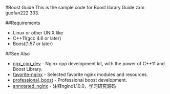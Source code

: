 #Boost Guide
This is the sample code for Boost library Guide  zxm guofan222  333.

##Requirements
* Linux or other UNIX like
* C++11(gcc 4.6 or later)
* Boost(1.57 or later)

##See Also
* [ngx_cpp_dev](https://github.com/chronolaw/ngx_cpp_dev) - Nginx cpp development kit, with the power of C++11 and Boost Library.
* [favorite-nginx](https://github.com/chronolaw/favorite-nginx) - Selected favorite nginx modules and resources.
* [professional_boost](https://github.com/chronolaw/professional_boost.git) - Professional boost development.
* [annotated_nginx](https://github.com/chronolaw/annotated_nginx) - 注释nginx1.10.0，学习研究源码
